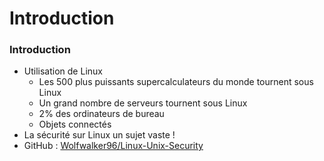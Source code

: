 # Introduction

### Introduction

 * Utilisation de Linux
 	* Les 500 plus puissants supercalculateurs du monde tournent sous Linux
 	* Un grand nombre de serveurs tournent sous Linux
 	* 2% des ordinateurs de bureau
	* Objets connectés
 * La sécurité sur Linux un sujet vaste !
 * GitHub : [Wolfwalker96/Linux-Unix-Security](https://github.com/Wolfwalker96/Linux-Unix-Security)
